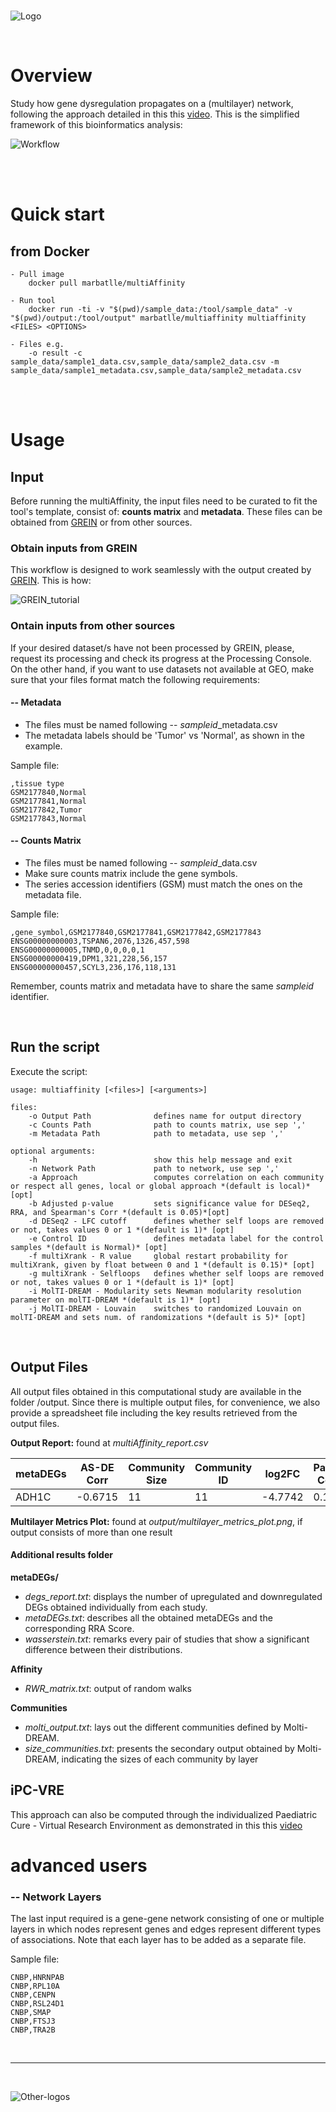 <br>

![Logo](img/multiaffinity-logo.png)

<br>

# Overview

Study how gene dysregulation propagates on a (multilayer) network, following the approach detailed in this this [video](https://www.youtube.com/watch?v=1tcwczu47aI&t). This is the simplified framework of this bioinformatics analysis:
<br>

![Workflow](img/multiAffinity_workflow.png)



<br>
<br>

# Quick start 

## from Docker

    - Pull image
        docker pull marbatlle/multiAffinity
        
    - Run tool
        docker run -ti -v "$(pwd)/sample_data:/tool/sample_data" -v "$(pwd)/output:/tool/output" marbatlle/multiaffinity multiaffinity <FILES> <OPTIONS>
        
    - Files e.g.
        -o result -c sample_data/sample1_data.csv,sample_data/sample2_data.csv -m sample_data/sample1_metadata.csv,sample_data/sample2_metadata.csv

<br>
<br>

# Usage
## Input
Before running the multiAffinity, the input files need to be curated to fit the tool's template, consist of: **counts matrix** and **metadata**. These files can be obtained from [GREIN](http://www.ilincs.org/apps/grein/?gse=) or from other sources.

### Obtain inputs from GREIN
This workflow is designed to work seamlessly with the output created by [GREIN](http://www.ilincs.org/apps/grein/?gse=). This is how:

![GREIN_tutorial](img/tutorial_grein.png)

### Ontain inputs from other sources
If your desired dataset/s have not been processed by GREIN, please, request its processing and check its progress at the Processing Console. On the other hand, if you want to use datasets not available at GEO, make sure that your files format match the following requirements:

#### -- Metadata
* The files must be named following -- *sampleid*_metadata.csv
* The metadata labels should be 'Tumor' vs 'Normal', as shown in the example.

Sample file:

    ,tissue type
    GSM2177840,Normal
    GSM2177841,Normal
    GSM2177842,Tumor
    GSM2177843,Normal

#### -- Counts Matrix
* The files must be named following -- *sampleid*_data.csv
* Make sure counts matrix include the gene symbols.
* The series accession identifiers (GSM) must match the ones on the metadata file.

Sample file:

    ,gene_symbol,GSM2177840,GSM2177841,GSM2177842,GSM2177843
    ENSG00000000003,TSPAN6,2076,1326,457,598
    ENSG00000000005,TNMD,0,0,0,0,1
    ENSG00000000419,DPM1,321,228,56,157
    ENSG00000000457,SCYL3,236,176,118,131

Remember, counts matrix and metadata have to share the same *sampleid* identifier.

<br>

## Run the script

Execute the script:

    usage: multiaffinity [<files>] [<arguments>]
    
    files:
        -o Output Path              defines name for output directory
        -c Counts Path              path to counts matrix, use sep ','
        -m Metadata Path            path to metadata, use sep ','

    optional arguments:
        -h                          show this help message and exit
        -n Network Path             path to network, use sep ','
        -a Approach                 computes correlation on each community or respect all genes, local or global approach *(default is local)*[opt]
        -b Adjusted p-value         sets significance value for DESeq2, RRA, and Spearman's Corr *(default is 0.05)*[opt]
        -d DESeq2 - LFC cutoff      defines whether self loops are removed or not, takes values 0 or 1 *(default is 1)* [opt]
        -e Control ID               defines metadata label for the control samples *(default is Normal)* [opt]
        -f multiXrank - R value     global restart probability for multiXrank, given by float between 0 and 1 *(default is 0.15)* [opt]
        -g multiXrank - Selfloops   defines whether self loops are removed or not, takes values 0 or 1 *(default is 1)* [opt]
        -i MolTI-DREAM - Modularity sets Newman modularity resolution parameter on molTI-DREAM *(default is 1)* [opt]
        -j MolTI-DREAM - Louvain    switches to randomized Louvain on molTI-DREAM and sets num. of randomizations *(default is 5)* [opt]
<br>

## Output Files

All output files obtained in this computational study are available in the folder /output. Since there is multiple output files, for convenience, we also provide a spreadsheet file including the key results retrieved from the output files.

**Output Report:** found at *multiAffinity_report.csv*

|metaDEGs|AS-DE Corr|Community Size|Community ID|log2FC |Participation Coefficient|Overlap Degree|
|--------|----------|--------------|------------|-------|-------------------------|--------------|
|ADH1C   |-0.6715   |11            |11          |-4.7742|0.1038                   |75            |

**Multilayer Metrics Plot:** found at *output/multilayer_metrics_plot.png*, if output consists of more than one result

#### Additional results folder

**metaDEGs/**
- *degs_report.txt*: displays the number of upregulated and downregulated DEGs obtained individually from each study.
- *metaDEGs.txt*: describes all the obtained metaDEGs and the corresponding RRA Score.
- *wasserstein.txt*: remarks every pair of studies that show a significant difference between their distributions.

**Affinity**

- *RWR_matrix.txt*: output of random walks

**Communities**

- *molti_output.txt*: lays out the different communities defined by Molti-DREAM.
- *size_communities.txt*: presents the secondary output obtained by Molti-DREAM, indicating the sizes of each community by layer

## iPC-VRE
This approach can also be computed through the individualized Paediatric Cure - Virtual Research Environment as demonstrated in this this [video](https://www.youtube.com/watch?v=1tcwczu47aI&t=10s)



# advanced users
### -- Network Layers

The last input required is a gene-gene network consisting of one or multiple layers in which nodes represent genes and edges represent different types of associations. Note that each layer has to be added as a separate file.

Sample file:

    CNBP,HNRNPAB
    CNBP,RPL10A
    CNBP,CENPN
    CNBP,RSL24D1
    CNBP,SMAP
    CNBP,FTSJ3
    CNBP,TRA2B

<br>

-------------------------------------------------------------------------

<br>

![Other-logos](img/logos-project.jpg)
